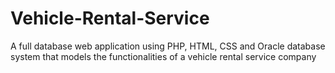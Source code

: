 # Vehicle-Rental-Service
A full database web application using PHP, HTML, CSS and Oracle database system that models the functionalities of a vehicle rental service company
